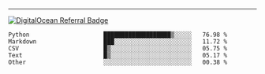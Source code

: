 ---
[![DigitalOcean Referral Badge](https://web-platforms.sfo2.digitaloceanspaces.com/WWW/Badge%203.svg)](https://www.digitalocean.com/?refcode=37fa54d82492&utm_campaign=Referral_Invite&utm_medium=Referral_Program&utm_source=badge)

<!--START_SECTION:waka-->

```text
Python                     ███████████████████▒░░░░░   76.98 %
Markdown                   ███░░░░░░░░░░░░░░░░░░░░░░   11.72 %
CSV                        █▒░░░░░░░░░░░░░░░░░░░░░░░   05.75 %
Text                       █▒░░░░░░░░░░░░░░░░░░░░░░░   05.17 %
Other                      ░░░░░░░░░░░░░░░░░░░░░░░░░   00.38 %
```

<!--END_SECTION:waka-->


[linkedin]: https://www.linkedin.com/in/mohamed-elh/

